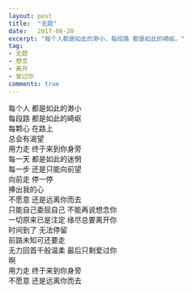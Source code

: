 ```yaml
---
layout: post
title:  "无题"
date:   2017-06-20
excerpt: "每个人都是如此的渺小，每段路 都是如此的崎岖。"
tag:
- 无题 
- 想念
- 离开
- 爱过你 
comments: true
---
```


每个人  都是如此的渺小</br>
每段路  都是如此的崎岖</br>
每颗心  在路上  </br>
总会有渴望</br>
用力走  终于来到你身旁</br>
每一天  都是如此的迷惘</br>
每一步  还是只能向前望</br>
向前走  停一停  </br>
捧出我的心</br>
不愿意  还是远离你而去</br>
只能自己委屈自己  不能再说想念你  </br>
一切原来已是注定 缘尽总要离开你</br>
时间到了 无法停留 </br>
前路未知可还要走 </br>
无力回首千般温柔  最后只剩爱过你  </br>
啊</br>
用力走 终于来到你身旁</br>
不愿意 还是远离你而去
